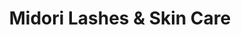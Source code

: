 ---
title: "Midori Lashes & Skin Care"
url: /portland/midori-lashes-und-skin-care/
shop: Kosmetik
---